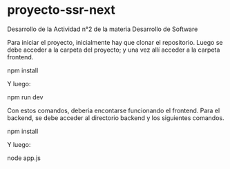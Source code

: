 # proyecto-ssr-next

Desarrollo de la Actividad n°2 de la materia Desarrollo de Software

Para iniciar el proyecto, inicialmente hay que clonar el repositorio. Luego se debe acceder a la carpeta del proyecto; y una vez allí acceder a la carpeta frontend.

npm install

Y luego:

npm run dev

Con estos comandos, deberia encontarse funcionando el frontend. Para el backend, se debe acceder al directorio backend y los siguientes comandos.

npm install

Y luego:

node app.js
